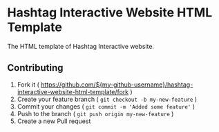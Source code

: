 # Hashtag Interactive Website HTML Template

The HTML template of Hashtag Interactive website.

## Contributing

1. Fork it ( https://github.com/${my-github-username}/hashtag-interactive-website-html-template/fork )
2. Create your feature branch ( `git checkout -b my-new-feature` )
3. Commit your changes ( `git commit -m 'Added some feature'` )
4. Push to the branch ( `git push origin my-new-feature` )
5. Create a new Pull request